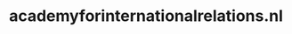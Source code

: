 ---
layout: post
title:  "academyforinternationalrelations.nl"
internal_url:  "/data/academyforinternationalrelations.nl.html"
categories: dutchgov
---